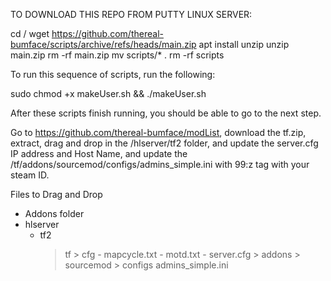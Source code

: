 TO DOWNLOAD THIS REPO FROM PUTTY LINUX SERVER:

cd /
wget https://github.com/thereal-bumface/scripts/archive/refs/heads/main.zip
apt install unzip
unzip main.zip
rm -rf main.zip
mv scripts/* .
rm -rf scripts

To run this sequence of scripts, run the following:

sudo chmod +x makeUser.sh && ./makeUser.sh

After these scripts finish running, you should be able to go to the next step.

Go to https://github.com/thereal-bumface/modList, download the tf.zip, extract, drag and drop in the /hlserver/tf2 folder, and update the server.cfg IP address and Host Name, and update the /tf/addons/sourcemod/configs/admins_simple.ini with 99:z tag with your steam ID.

Files to Drag and Drop
- Addons folder
- hlserver
	- tf2
		> tf
			> cfg
				- mapcycle.txt
				- motd.txt
				- server.cfg
			> addons
				> sourcemod
					> configs
						admins_simple.ini